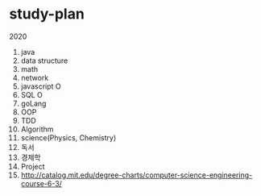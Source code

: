 # study-plan
2020
 1. java
 2. data structure
 3. math
 4. network
 5. javascript O
 6. SQL O
 7. goLang
 8. OOP
 9. TDD
 10. Algorithm
 11. science(Physics, Chemistry)
 12. 독서
 13. 경제학
 14. Project
 15. http://catalog.mit.edu/degree-charts/computer-science-engineering-course-6-3/
